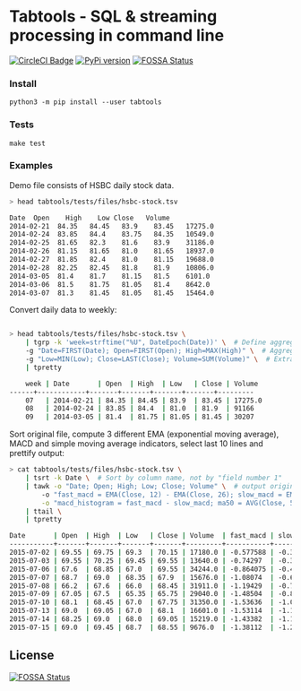 # Tabtools - SQL & streaming processing in command line

[![CircleCI Badge](https://circleci.com/gh/slothai/tabtools.svg?style=svg)](https://circleci.com/gh/slothai/tabtools)
[![PyPi version](https://img.shields.io/pypi/v/tabtools.svg)](https://pypi.org/project/tabtools/)
[![FOSSA Status](https://app.fossa.com/api/projects/git%2Bgithub.com%2Fslothai%2Ftabtools.svg?type=shield)](https://app.fossa.com/projects/git%2Bgithub.com%2Fslothai%2Ftabtools?ref=badge_shield)

### Install

```
python3 -m pip install --user tabtools
```


### Tests

```
make test
```

### Examples

Demo file consists of HSBC daily stock data.

```bash
> head tabtools/tests/files/hsbc-stock.tsv

Date  Open    High    Low Close   Volume
2014-02-21  84.35   84.45   83.9    83.45   17275.0
2014-02-24  83.85   84.4    83.75   84.35   10549.0
2014-02-25  81.65   82.3    81.6    83.9    31186.0
2014-02-26  81.15   81.65   81.0    81.65   18937.0
2014-02-27  81.85   82.4    81.0    81.15   19688.0
2014-02-28  82.25   82.45   81.8    81.9    10806.0
2014-03-05  81.4    81.7    81.15   81.5    6101.0
2014-03-06  81.5    81.75   81.05   81.4    8642.0
2014-03-07  81.3    81.45   81.05   81.45   15464.0
```

Convert daily data to weekly:

```bash

> head tabtools/tests/files/hsbc-stock.tsv \
    | tgrp -k 'week=strftime("%U", DateEpoch(Date))' \  # Define aggregation key (map emitter)
    -g "Date=FIRST(Date); Open=FIRST(Open); High=MAX(High)" \  # Aggregated values to compute
    -g "Low=MIN(Low); Close=LAST(Close); Volume=SUM(Volume)" \  # Extra aggregated values
    | tpretty

    week | Date       | Open  | High  | Low   | Close | Volume
------+------------+-------+-------+-------+-------+---------
    07   | 2014-02-21 | 84.35 | 84.45 | 83.9  | 83.45 | 17275.0
    08   | 2014-02-24 | 83.85 | 84.4  | 81.0  | 81.9  | 91166
    09   | 2014-03-05 | 81.4  | 81.75 | 81.05 | 81.45 | 30207
```

Sort original file, compute 3 different EMA (exponential moving
average), MACD and simple moving average indicators, select last 10
lines and prettify output:

```bash
> cat tabtools/tests/files/hsbc-stock.tsv \
    | tsrt -k Date \  # Sort by column name, not by "field number 1"
    | tawk -o "Date; Open; High; Low; Close; Volume" \  # output original fields
        -o "fast_macd = EMA(Close, 12) - EMA(Close, 26); slow_macd = EMA(fast_macd, 9)" \
        -o "macd_histogram = fast_macd - slow_macd; ma50 = AVG(Close, 50)" \
    | ttail \
    | tpretty

Date       | Open  | High  | Low   | Close | Volume  | fast_macd | slow_macd | macd_histogram | ma50    
-----------+-------+-------+-------+-------+---------+-----------+-----------+----------------+---------
2015-07-02 | 69.55 | 69.75 | 69.3  | 70.15 | 17180.0 | -0.577588 | -0.302581 | -0.275007      | 73.7404
2015-07-03 | 69.55 | 70.25 | 69.45 | 69.55 | 13640.0 | -0.74297  | -0.390658 | -0.352311      | 73.7224
2015-07-06 | 67.6  | 68.85 | 67.0  | 69.55 | 34244.0 | -0.864075 | -0.485342 | -0.378734      | 73.6964
2015-07-07 | 68.7  | 69.0  | 68.35 | 67.9  | 15676.0 | -1.08074  | -0.604421 | -0.476315      | 73.6454
2015-07-08 | 66.2  | 67.6  | 66.0  | 68.45 | 31911.0 | -1.19429  | -0.722395 | -0.471898      | 73.5984
2015-07-09 | 67.05 | 67.5  | 65.35 | 65.75 | 29040.0 | -1.48504  | -0.874924 | -0.610114      | 73.4374
2015-07-10 | 68.1  | 68.45 | 67.0  | 67.75 | 31350.0 | -1.53636  | -1.00721  | -0.529149      | 73.2634
2015-07-13 | 69.0  | 69.05 | 67.0  | 68.1  | 16601.0 | -1.53114  | -1.112    | -0.419145      | 73.0974
2015-07-14 | 68.25 | 69.0  | 68.0  | 69.05 | 15219.0 | -1.43382  | -1.17636  | -0.257459      | 72.9294
2015-07-15 | 69.0  | 69.45 | 68.7  | 68.55 | 9676.0  | -1.38112  | -1.21731  | -0.163806      | 72.7614
```

## License
[![FOSSA Status](https://app.fossa.com/api/projects/git%2Bgithub.com%2Fslothai%2Ftabtools.svg?type=large)](https://app.fossa.com/projects/git%2Bgithub.com%2Fslothai%2Ftabtools?ref=badge_large)